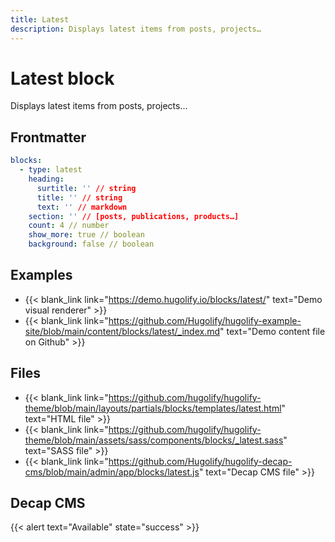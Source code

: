 ```yaml
---
title: Latest
description: Displays latest items from posts, projects…
---
```


# Latest block

Displays latest items from posts, projects…

## Frontmatter

```yml
blocks:
  - type: latest
    heading:
      surtitle: '' // string
      title: '' // string
      text: '' // markdown
    section: '' // [posts, publications, products…]
    count: 4 // number
    show_more: true // boolean
    background: false // boolean
```

## Examples

- {{< blank_link link="https://demo.hugolify.io/blocks/latest/" text="Demo visual renderer" >}}
- {{< blank_link link="https://github.com/Hugolify/hugolify-example-site/blob/main/content/blocks/latest/_index.md" text="Demo content file on Github" >}}

## Files

- {{< blank_link link="https://github.com/hugolify/hugolify-theme/blob/main/layouts/partials/blocks/templates/latest.html" text="HTML file" >}}
- {{< blank_link link="https://github.com/hugolify/hugolify-theme/blob/main/assets/sass/components/blocks/_latest.sass" text="SASS file" >}}
- {{< blank_link link="https://github.com/Hugolify/hugolify-decap-cms/blob/main/admin/app/blocks/latest.js" text="Decap CMS file" >}}

## Decap CMS

{{< alert text="Available" state="success" >}}
